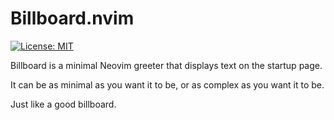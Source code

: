 # Billboard.nvim
[![License: MIT](https://img.shields.io/badge/License-MIT-yellow.svg)](https://opensource.org/licenses/MIT)

Billboard is a minimal Neovim greeter that displays text on the startup page.

It can be as minimal as you want it to be, or as complex as you want it to be.

Just like a good billboard.
